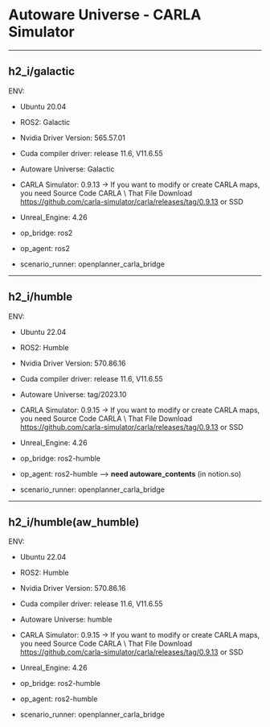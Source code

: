 # Autoware Universe - CARLA Simulator
---------------------------------------------------------------------------------------------------------------------------------------------

## h2_i/galactic
ENV:
- Ubuntu 20.04
- ROS2: Galactic
- Nvidia Driver Version: 565.57.01
- Cuda compiler driver: release 11.6, V11.6.55

- Autoware Universe: Galactic
- CARLA Simulator: 0.9.13
  -> If you want to modify or create CARLA maps, you need Source Code CARLA \ That File Download https://github.com/carla-simulator/carla/releases/tag/0.9.13 or SSD 
  
- Unreal_Engine: 4.26

- op_bridge: ros2
- op_agent: ros2
- scenario_runner: openplanner_carla_bridge 

---------------------------------------------------------------------------------------------------------------------------------------------

## h2_i/humble
ENV:
- Ubuntu 22.04
- ROS2: Humble
- Nvidia Driver Version: 570.86.16
- Cuda compiler driver: release 11.6, V11.6.55

- Autoware Universe: tag/2023.10
- CARLA Simulator: 0.9.15
  -> If you want to modify or create CARLA maps, you need Source Code CARLA \ That File Download https://github.com/carla-simulator/carla/releases/tag/0.9.13 or SSD 
  
- Unreal_Engine: 4.26

- op_bridge: ros2-humble
- op_agent: ros2-humble --> **need autoware_contents** (in notion.so) 
- scenario_runner: openplanner_carla_bridge

---------------------------------------------------------------------------------------------------------------------------------------------

## h2_i/humble(aw_humble)
ENV:
- Ubuntu 22.04
- ROS2: Humble
- Nvidia Driver Version: 570.86.16
- Cuda compiler driver: release 11.6, V11.6.55

- Autoware Universe: humble
- CARLA Simulator: 0.9.15
  -> If you want to modify or create CARLA maps, you need Source Code CARLA \ That File Download https://github.com/carla-simulator/carla/releases/tag/0.9.13 or SSD 
  
- Unreal_Engine: 4.26

- op_bridge: ros2-humble
- op_agent: ros2-humble
- scenario_runner: openplanner_carla_bridge

